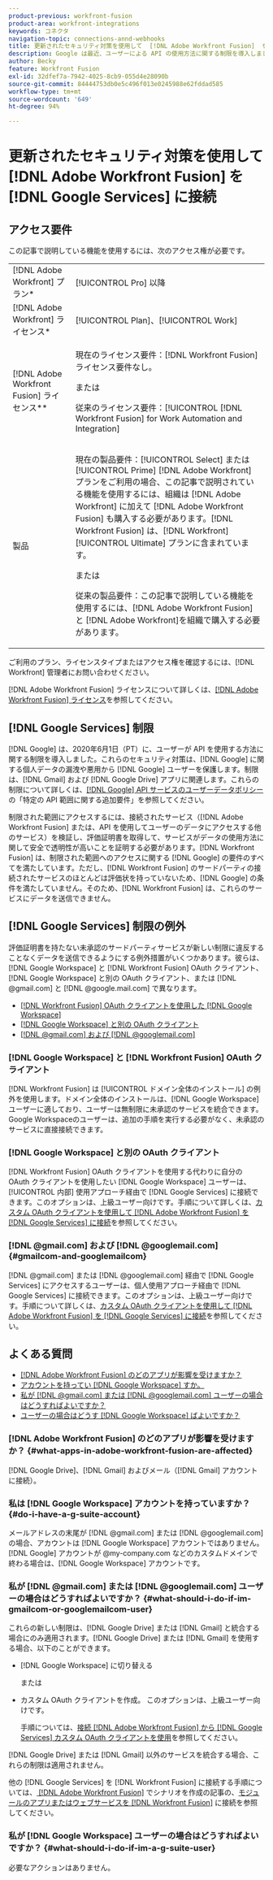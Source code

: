 ```yaml
---
product-previous: workfront-fusion
product-area: workfront-integrations
keywords: コネクタ
navigation-topic: connections-annd-webhooks
title: 更新されたセキュリティ対策を使用して  [!DNL Adobe Workfront Fusion]  を  [!DNL Google Services]  に接続
description: Google は最近、ユーザーによる API の使用方法に関する制限を導入しました。この記事では、これらの更新セキュリティ対策を考慮しつつ、 [!DNL Adobe Workfront Fusion]  を Google に接続する方法について説明します。
author: Becky
feature: Workfront Fusion
exl-id: 32dfef7a-7942-4025-8cb9-055d4e28090b
source-git-commit: 84444753db0e5c496f013e0245988e62fddad585
workflow-type: tm+mt
source-wordcount: '649'
ht-degree: 94%

---
```


# 更新されたセキュリティ対策を使用して [!DNL Adobe Workfront Fusion] を [!DNL Google Services] に接続

## アクセス要件

この記事で説明している機能を使用するには、次のアクセス権が必要です。

<table style="table-layout:auto">
 <col> 
 <col> 
 <tbody> 
  <tr> 
   <td role="rowheader">[!DNL Adobe Workfront] プラン*</td> 
   <td> <p>[!UICONTROL Pro] 以降</p> </td> 
  </tr> 
  <tr data-mc-conditions=""> 
   <td role="rowheader">[!DNL Adobe Workfront] ライセンス*</td> 
   <td> <p>[!UICONTROL Plan]、[!UICONTROL Work]</p> </td> 
  </tr> 
  <tr> 
   <td role="rowheader">[!DNL Adobe Workfront Fusion] ライセンス**</td> 
   <td>
   <p>現在のライセンス要件：[!DNL Workfront Fusion] ライセンス要件なし。</p>
   <p>または</p>
   <p>従来のライセンス要件：[!UICONTROL [!DNL Workfront Fusion] for Work Automation and Integration] </p>
   </td> 
  </tr> 
  <tr> 
   <td role="rowheader">製品</td> 
   <td>
   <p>現在の製品要件：[!UICONTROL Select] または [!UICONTROL Prime] [!DNL Adobe Workfront] プランをご利用の場合、この記事で説明されている機能を使用するには、組織は [!DNL Adobe Workfront] に加えて [!DNL Adobe Workfront Fusion] も購入する必要があります。[!DNL Workfront Fusion] は、[!DNL Workfront] [!UICONTROL Ultimate] プランに含まれています。</p>
   <p>または</p>
   <p>従来の製品要件：この記事で説明している機能を使用するには、[!DNL Adobe Workfront Fusion] と [!DNL Adobe Workfront]を組織で購入する必要があります。</p>
   </td> 
  </tr> 
 </tbody> 
</table>

ご利用のプラン、ライセンスタイプまたはアクセス権を確認するには、[!DNL Workfront] 管理者にお問い合わせください。

[!DNL Adobe Workfront Fusion] ライセンスについて詳しくは、[[!DNL Adobe Workfront Fusion] ライセンス](../../workfront-fusion/get-started/license-automation-vs-integration.md)を参照してください。

## [!DNL Google Services] 制限

[!DNL Google] は、2020年6月1日（PT）に、ユーザーが API を使用する方法に関する制限を導入しました。これらのセキュリティ対策は、[!DNL Google] に関する個人データの漏洩や悪用から [!DNL Google] ユーザーを保護します。制限は、[!DNL Gmail] および [!DNL Google Drive] アプリに関連します。これらの制限について詳しくは、[[!DNL Google] API サービスのユーザーデータポリシー](https://developers.google.com/terms/api-services-user-data-policy#additional_requirements_for_specific_api_scopes)の「特定の API 範囲に関する追加要件」を参照してください。

制限された範囲にアクセスするには、接続されたサービス（[!DNL Adobe Workfront Fusion] または、API を使用してユーザーのデータにアクセスする他のサービス）を検証し、評価証明書を取得して、サービスがデータの使用方法に関して安全で透明性が高いことを証明する必要があります。[!DNL Workfront Fusion] は、制限された範囲へのアクセスに関する [!DNL Google] の要件のすべてを満たしています。ただし、[!DNL Workfront Fusion] のサードパーティの接続されたサービスのほとんどは評価状を持っていないため、[!DNL Google] の条件を満たしていません。そのため、[!DNL Workfront Fusion] は、これらのサービスにデータを送信できません。

## [!DNL Google Services] 制限の例外

評価証明書を持たない未承認のサードパーティサービスが新しい制限に違反することなくデータを送信できるようにする例外措置がいくつかあります。彼らは、[!DNL Google Workspace] と [!DNL Workfront Fusion] OAuth クライアント、[!DNL Google Workspace] と別の OAuth クライアント、または [!DNL @gmail.com] と [!DNL @google.mail.com] で異なります。

* [ [!DNL Workfront Fusion] OAuth クライアントを使用した [!DNL Google Workspace]](#g-suite-with-workfront-fusion-oauth-client)
* [[!DNL Google Workspace] と別の OAuth クライアント](#g-suite-with-another-oauth-client)
* [[!DNL @gmail.com] および  [!DNL @googlemail.com]](#gmailcom-and-googlemailcom)

### [!DNL Google Workspace] と [!DNL Workfront Fusion] OAuth クライアント

[!DNL Workfront Fusion] は [!UICONTROL ドメイン全体のインストール] の例外を使用します。ドメイン全体のインストールは、[!DNL Google Workspace] ユーザーに適しており、ユーザーは無制限に未承認のサービスを統合できます。Google Workspaceのユーザーは、追加の手順を実行する必要がなく、未承認のサービスに直接接続できます。

### [!DNL Google Workspace] と別の OAuth クライアント

[!DNL Workfront Fusion] OAuth クライアントを使用する代わりに自分の OAuth クライアントを使用したい [!DNL Google Workspace] ユーザーは、[!UICONTROL 内部] 使用アプローチ経由で [!DNL Google Services] に接続できます。このオプションは、上級ユーザー向けです。手順について詳しくは、[カスタム OAuth クライアントを使用して  [!DNL Adobe Workfront Fusion]  を  [!DNL Google Services]  に接続](../../workfront-fusion/connections/connect-fusion-to-google-using-oauth.md)を参照してください。

### [!DNL @gmail.com] および [!DNL @googlemail.com] {#gmailcom-and-googlemailcom}

[!DNL @gmail.com] または [!DNL @googlemail.com] 経由で [!DNL Google Services] にアクセスするユーザーは、個人使用アプローチ経由で [!DNL Google Services] に接続できます。このオプションは、上級ユーザー向けです。手順について詳しくは、[カスタム OAuth クライアントを使用して  [!DNL Adobe Workfront Fusion]  を  [!DNL Google Services]  に接続](../../workfront-fusion/connections/connect-fusion-to-google-using-oauth.md)を参照してください。

## よくある質問

* [ [!DNL Adobe Workfront Fusion]  のどのアプリが影響を受けますか？](#what-apps-in-adobe-workfront-fusion-are-affected)
* [アカウントを持ってい  [!DNL Google Workspace]  すか。](#do-i-have-a-g-suite-account)
* [私が  [!DNL @gmail.com]  または  [!DNL @googlemail.com]  ユーザーの場合はどうすればよいですか？](#what-should-i-do-if-im-gmailcom-or-googlemailcom-user)
* [ユーザーの場合はどうす  [!DNL Google Workspace]  ばよいですか？](#what-should-i-do-if-im-a-g-suite-user)

### [!DNL Adobe Workfront Fusion] のどのアプリが影響を受けますか？ {#what-apps-in-adobe-workfront-fusion-are-affected}

[!DNL Google Drive]、[!DNL Gmail] およびメール（[!DNL Gmail] アカウントに接続）。

### 私は [!DNL Google Workspace] アカウントを持っていますか？ {#do-i-have-a-g-suite-account}

メールアドレスの末尾が [!DNL @gmail.com] または [!DNL @googlemail.com] の場合、アカウントは [!DNL Google Workspace] アカウントではありません。[!DNL Google] アカウントが @my-company.com などのカスタムドメインで終わる場合は、[!DNL Google Workspace] アカウントです。

### 私が [!DNL @gmail.com] または [!DNL @googlemail.com] ユーザーの場合はどうすればよいですか？ {#what-should-i-do-if-im-gmailcom-or-googlemailcom-user}

これらの新しい制限は、[!DNL Google Drive] または [!DNL Gmail] と統合する場合にのみ適用されます。[!DNL Google Drive] または [!DNL Gmail] を使用する場合、以下のことができます。

* [!DNL Google Workspace] に切り替える

  または

* カスタム OAuth クライアントを作成。 このオプションは、上級ユーザー向けです。

  手順については、[接続 [!DNL Adobe Workfront Fusion] から [!DNL Google Services] カスタム OAuth クライアントを使用](../../workfront-fusion/connections/connect-fusion-to-google-using-oauth.md)を参照してください。

[!DNL Google Drive] または [!DNL Gmail] 以外のサービスを統合する場合、これらの制限は適用されません。

他の [!DNL Google Services] を [!DNL Workfront Fusion] に接続する手順については、[ [!DNL Adobe Workfront Fusion]](../../workfront-fusion/scenarios/create-a-scenario.md) でシナリオを作成の記事の、[モジュールのアプリまたはウェブサービスを  [!DNL Workfront Fusion]](../../workfront-fusion/scenarios/create-a-scenario.md#connect) に接続を参照してください。

### 私が [!DNL Google Workspace] ユーザーの場合はどうすればよいですか？ {#what-should-i-do-if-im-a-g-suite-user}

必要なアクションはありません。
